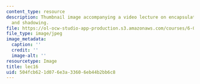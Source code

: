 ```yaml
---
content_type: resource
description: Thumbnail image accompanying a video lecture on encapsulation, inheritance,
  and shadowing.
file: https://ol-ocw-studio-app-production.s3.amazonaws.com/courses/6-00-introduction-to-computer-science-and-programming-fall-2008/504fcb621d076e3a33606eb44b2bb6c8_lec16.jpg
file_type: image/jpeg
image_metadata:
  caption: ''
  credit: ''
  image-alt: ''
resourcetype: Image
title: lec16
uid: 504fcb62-1d07-6e3a-3360-6eb44b2bb6c8
---
```

